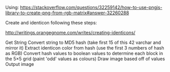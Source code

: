 Using: https://stackoverflow.com/questions/32259142/how-to-use-pngjs-library-to-create-png-from-rgb-matrix#answer-32260288

Create and identicon following these steps:

http://writings.orangegnome.com/writes/creating-identicons/

Get String
Convert string to MD5 hash (take first 15 of this 42 varchar and mirror it)
Extract identicon color from hash (use the first 3 numbers of hash as RGB)
Convert hash values to boolean values to determine each block in the 5×5 grid (paint 'odd' values as colours)
Draw image based off of values
Output image
